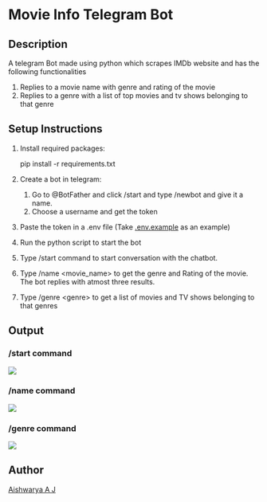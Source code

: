 # Movie Info Telegram Bot

## Description

A telegram Bot made using python which scrapes IMDb website and has the following functionalities

1. Replies to a movie name with genre and rating of the movie
2. Replies to a genre with a list of top movies and tv shows belonging to that genre

## Setup Instructions

1. Install required packages:

   pip install -r requirements.txt

2. Create a bot in telegram:

   1. Go to @BotFather and click /start and type /newbot and give it a name.
   2. Choose a username and get the token

3. Paste the token in a .env file (Take [.env.example](.env.example) as an example)

4. Run the python script to start the bot

5. Type /start command to start conversation with the chatbot.

6. Type /name <movie_name> to get the genre and Rating of the movie. The bot replies with atmost three results.
7. Type /genre \<genre> to get a list of movies and TV shows belonging to that genres

## Output

### /start command

<img src="https://i.ibb.co/jwpJHKX/start.png">

### /name command

<img src="https://i.ibb.co/FzrGjSQ/movie.png">

### /genre command

<img src="https://i.ibb.co/VJQy108/genre.png">

## Author

[Aishwarya A J](https://github.com/aish2002)
